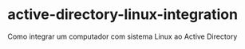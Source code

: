 # active-directory-linux-integration
Como integrar um computador com sistema Linux ao Active Directory
